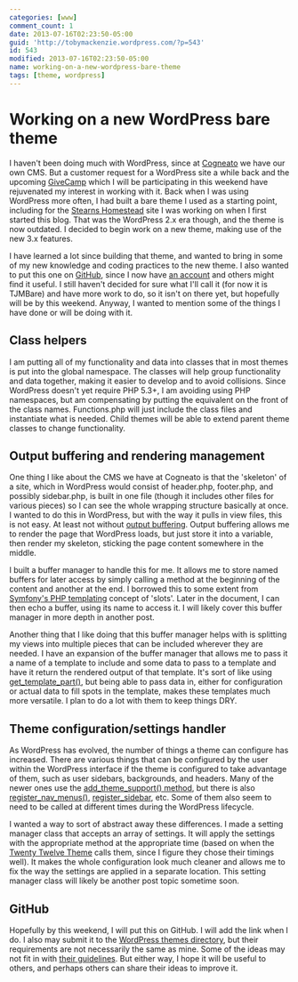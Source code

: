 ```yaml
---
categories: [www]
comment_count: 1
date: 2013-07-16T02:23:50-05:00
guid: 'http://tobymackenzie.wordpress.com/?p=543'
id: 543
modified: 2013-07-16T02:23:50-05:00
name: working-on-a-new-wordpress-bare-theme
tags: [theme, wordpress]
---
```


Working on a new WordPress bare theme
=====================================

I haven't been doing much with WordPress, since at [Cogneato](http://cogneato.com) we have our own CMS.  But a customer request for a WordPress site a while back and the upcoming [GiveCamp](http://clevelandgivecamp.org/) which I will be participating in this weekend have rejuvenated my interest in working with it.  Back when I was using WordPress more often, I had built a bare theme I used as a starting point, including for the [Stearns Homestead](http://www.stearnshomestead.com/) site I was working on when I first started this blog.  That was the WordPress 2.x era though, and the theme is now outdated.  I decided to begin work on a new theme, making use of the new 3.x features.

I have learned a lot since building that theme, and wanted to bring in some of my new knowledge and coding practices to the new theme.  I also wanted to put this one on [GitHub](http://github.com/), since I now have [an account](http://github.com/tobymackenzie/) and others might find it useful.  I still haven't decided for sure what I'll call it (for now it is TJMBare) and have more work to do, so it isn't on there yet, but hopefully will be by this weekend.  Anyway, I wanted to mention some of the things I have done or will be doing with it.

Class helpers
-------------

I am putting all of my functionality and data into classes that in most themes is put into the global namespace.  The classes will help group functionality and data together, making it easier to develop and to avoid collisions.  Since WordPress doesn't yet require PHP 5.3+, I am avoiding using PHP namespaces, but am compensating by putting the equivalent on the front of the class names.  Functions.php will just include the class files and instantiate what is needed.  Child themes will be able to extend parent theme classes to change functionality.

<!--more-->
Output buffering and rendering management
-----------------------------------------

One thing I like about the CMS we have at Cogneato is that the 'skeleton' of a site, which in WordPress would consist of header.php, footer.php, and possibly sidebar.php, is built in one file (though it includes other files for various pieces) so I can see the whole wrapping structure basically at once.  I wanted to do this in WordPress, but with the way it pulls in view files, this is not easy.  At least not without [output buffering](http://php.net/manual/en/book.outcontrol.php).  Output buffering allows me to render the page that WordPress loads, but just store it into a variable, then render my skeleton, sticking the page content somewhere in the middle.

I built a buffer manager to handle this for me.  It allows me to store named buffers for later access by simply calling a method at the beginning of the content and another at the end.  I borrowed this to some extent from [Symfony's PHP templating](http://symfony.com/doc/current/cookbook/templating/PHP.html) concept of 'slots'.  Later in the document, I can then echo a buffer, using its name to access it.  I will likely cover this buffer manager in more depth in another post.

Another thing that I like doing that this buffer manager helps with is splitting my views into multiple pieces that can be included wherever they are needed.  I have an expansion of the buffer manager that allows me to pass it a name of a template to include and some data to pass to a template and have it return the rendered output of that template.  It's sort of like using [get\_template\_part()](http://codex.wordpress.org/Function_Reference/get_template_part), but being able to pass data in, either for configuration or actual data to fill spots in the template, makes these templates much more versatile.  I plan to do a lot with them to keep things DRY.

Theme configuration/settings handler
------------------------------------

As WordPress has evolved, the number of things a theme can configure has increased.  There are various things that can be configured by the user within the WordPress interface if the theme is configured to take advantage of them, such as user sidebars, backgrounds, and headers.  Many of the newer ones use the [add\_theme\_support() method](http://codex.wordpress.org/Function_Reference/add_theme_support), but there is also [register\_nav\_menus()](http://codex.wordpress.org/Function_Reference/register_nav_menus), [register\_sidebar](http://codex.wordpress.org/Function_Reference/register_sidebar), etc.  Some of them also seem to need to be called at different times during the WordPress lifecycle.

I wanted a way to sort of abstract away these differences.  I made a setting manager class that accepts an array of settings.  It will apply the settings with the appropriate method at the appropriate time (based on when the [Twenty Twelve Theme](http://wordpress.org/themes/twentytwelve) calls them, since I figure they chose their timings well).  It makes the whole configuration look much cleaner and allows me to fix the way the settings are applied in a separate location.  This setting manager class will likely be another post topic sometime soon.

GitHub
------

Hopefully by this weekend, I will put this on GitHub.  I will add the link when I do.  I also may submit it to the [WordPress themes directory](http://wordpress.org/themes/), but their requirements are not necessarily the same as mine.  Some of the ideas may not fit in with [their guidelines](http://codex.wordpress.org/Theme_Review).  But either way, I hope it will be useful to others, and perhaps others can share their ideas to improve it.
